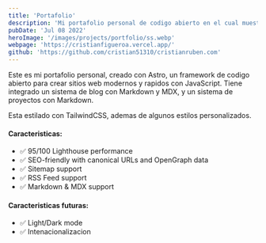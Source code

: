```yaml
---
title: 'Portafolio'
description: 'Mi portafolio personal de codigo abierto en el cual muestro mis proyectos y articulos de blog'
pubDate: 'Jul 08 2022'
heroImage: '/images/projects/portfolio/ss.webp'
webpage: 'https://cristianfigueroa.vercel.app/'
github: 'https://github.com/cristian51310/cristianruben.com'
---
```


Este es mi portafolio personal, creado con Astro, un framework de codigo abierto para crear sitios web modernos y rapidos con JavaScript. Tiene integrado un sistema de blog con Markdown y MDX, y un sistema de proyectos con Markdown.

Esta estilado con TailwindCSS, ademas de algunos estilos personalizados. 

#### Caracteristicas:

- ✅ 95/100 Lighthouse performance
- ✅ SEO-friendly with canonical URLs and OpenGraph data
- ✅ Sitemap support
- ✅ RSS Feed support
- ✅ Markdown & MDX support

#### Caracteristicas futuras:

- ✅ Light/Dark mode
- ✅ Intenacionalizacion

